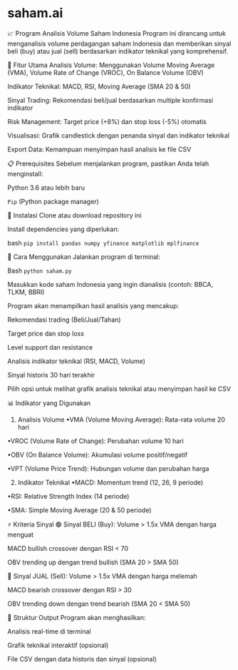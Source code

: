 # saham.ai
📈 Program Analisis Volume Saham Indonesia
Program ini dirancang untuk menganalisis volume perdagangan saham Indonesia dan memberikan sinyal beli (buy) atau jual (sell) berdasarkan indikator teknikal yang komprehensif.

🚀 Fitur Utama
Analisis Volume: Menggunakan Volume Moving Average (VMA), Volume Rate of Change (VROC), On Balance Volume (OBV)

Indikator Teknikal: MACD, RSI, Moving Average (SMA 20 & 50)

Sinyal Trading: Rekomendasi beli/jual berdasarkan multiple konfirmasi indikator

Risk Management: Target price (+8%) dan stop loss (-5%) otomatis

Visualisasi: Grafik candlestick dengan penanda sinyal dan indikator teknikal

Export Data: Kemampuan menyimpan hasil analisis ke file CSV

📋 Prerequisites
Sebelum menjalankan program, pastikan Anda telah menginstall:

Python 3.6 atau lebih baru

```Pip``` (Python package manager)

🔧 Instalasi
Clone atau download repository ini

Install dependencies yang diperlukan:

bash
```pip install pandas numpy yfinance matplotlib mplfinance```

🎯 Cara Menggunakan
Jalankan program di terminal:

Bash
```python saham.py```

Masukkan kode saham Indonesia yang ingin dianalisis (contoh: BBCA, TLKM, BBRI)

Program akan menampilkan hasil analisis yang mencakup:

Rekomendasi trading (Beli/Jual/Tahan)

Target price dan stop loss

Level support dan resistance

Analisis indikator teknikal (RSI, MACD, Volume)

Sinyal historis 30 hari terakhir

Pilih opsi untuk melihat grafik analisis teknikal atau menyimpan hasil ke CSV

📊 Indikator yang Digunakan
1. Analisis Volume
 •VMA (Volume Moving Average): Rata-rata volume 20 hari

 •VROC (Volume Rate of Change): Perubahan volume 10 hari

 •OBV (On Balance Volume): Akumulasi volume positif/negatif

 •VPT (Volume Price Trend): Hubungan volume dan perubahan harga

2. Indikator Teknikal
 •MACD: Momentum trend (12, 26, 9 periode)

 •RSI: Relative Strength Index (14 periode)

 •SMA: Simple Moving Average (20 & 50 periode)

⚡ Kriteria Sinyal
🟢 Sinyal BELI (Buy):
Volume > 1.5x VMA dengan harga menguat

MACD bullish crossover dengan RSI < 70

OBV trending up dengan trend bullish (SMA 20 > SMA 50)

🔴 Sinyal JUAL (Sell):
Volume > 1.5x VMA dengan harga melemah

MACD bearish crossover dengan RSI > 30

OBV trending down dengan trend bearish (SMA 20 < SMA 50)

📁 Struktur Output
Program akan menghasilkan:

Analisis real-time di terminal

Grafik teknikal interaktif (opsional)

File CSV dengan data historis dan sinyal (opsional)
